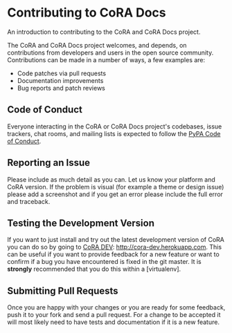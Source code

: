 # Contributing to CoRA Docs

An introduction to contributing to the CoRA and CoRA Docs project.

The CoRA and CoRA Docs project welcomes, and depends, on contributions from developers 
and users in the open source community. Contributions can be made in a number of
ways, a few examples are:

- Code patches via pull requests
- Documentation improvements
- Bug reports and patch reviews

## Code of Conduct

Everyone interacting in the CoRA or CoRA Docs project's codebases, issue trackers, 
chat rooms, and mailing lists is expected to follow the [PyPA Code of Conduct].

## Reporting an Issue

Please include as much detail as you can. Let us know your platform and CoRA
version. If the problem is visual (for example a theme or design issue) please
add a screenshot and if you get an error please include the full error and
traceback.

## Testing the Development Version

If you want to just install and try out the latest development version of
CoRA you can do so by going to [CoRA DEV]: http://cora-dev.herokuapp.com. 
This can be useful if you want to provide feedback for a new feature or want
to confirm if a bug you have encountered is fixed in the git master. 
It is **strongly** recommended that you do this within a [virtualenv].

## Submitting Pull Requests

Once you are happy with your changes or you are ready for some feedback, push
it to your fork and send a pull request. For a change to be accepted it will
most likely need to have tests and documentation if it is a new feature.

[PyPA Code of Conduct]: https://www.pypa.io/en/latest/code-of-conduct
[CoRA DEV]: http://cora-dev.herokuapp.com
